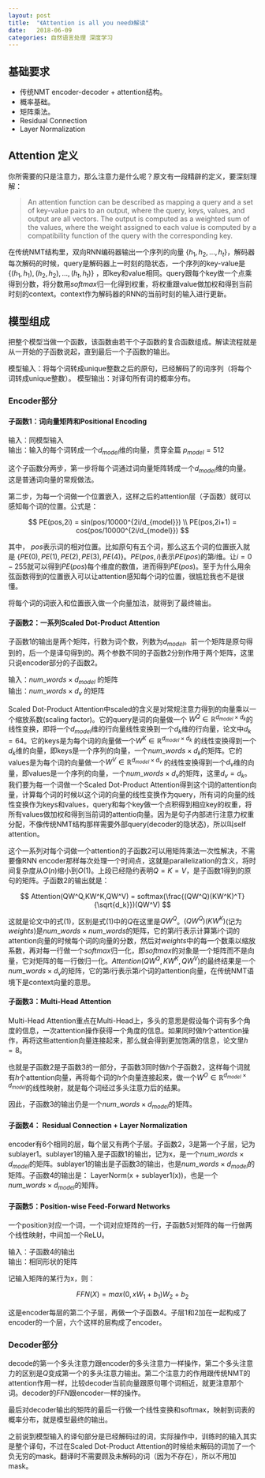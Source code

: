```yaml
---
layout: post
title:  "《Attention is all you need》解读"
date:   2018-06-09
categories: 自然语言处理 深度学习
---
```


## 基础要求

- 传统NMT encoder-decoder + attention结构。
- 概率基础。
- 矩阵乘法。
- Residual Connection
- Layer Normalization



## Attention 定义
你所需要的只是注意力，那么注意力是什么呢？原文有一段精辟的定义，要深刻理解：
>An attention function can be described as mapping a query and a set of key-value pairs to an output, where the query, keys, values, and output are all vectors. The output is computed as a weighted sum of the values, where the weight assigned to each value is computed by a compatibility function of the query with the corresponding key.

在传统NMT结构里，双向RNN编码器输出一个序列的向量 $\{h_1,h_2,...,h_t\}$，解码器每次解码的时候，query是解码器上一时刻的隐状态，一个序列的key-value是 $\{(h_1,h_1),(h_2,h_2),...,(h_t,h_t)\}$ ，即key和value相同。query跟每个key做一个点乘得到分数，将分数用$softmax$归一化得到权重，将权重跟value做加权和得到当前时刻的context。context作为解码器的RNN的当前时刻的输入进行更新。

## 模型组成
把整个模型当做一个函数，该函数由若干个子函数的复合函数组成。解读流程就是从一开始的子函数说起，直到最后一个子函数的输出。


模型输入：将每个词转成unique整数之后的原句，已经解码了的词序列（将每个词转成unique整数）。
模型输出：对译句所有词的概率分布。

### Encoder部分
#### 子函数1：词向量矩阵和Positional Encoding
输入：同模型输入 
<br>
输出：输入的每个词转成一个$d_{model}$维的向量，贯穿全篇 $p_{model} = 512$

这个子函数分两步，第一步将每个词通过词向量矩阵转成一个$d_{model}$维的向量。这是普通词向量的常规做法。

第二步，为每一个词做一个位置嵌入，这样之后的attention层（子函数）就可以感知每个词的位置。公式是：

$$
PE(pos,2i) = sin(pos/10000^{2i/d_{model}}) \\
PE(pos,2i+1) = cos(pos/10000^{2i/d_{model}})
$$

其中， $pos$表示词的相对位置。比如原句有五个词，那么这五个词的位置嵌入就是 $\{PE(0),PE(1),PE(2),PE(3),PE(4)\}$。$PE(pos,i)$表示$PE(pos)$的第$i$维。让$i=0-255$就可以得到$PE(pos)$每个维度的数值，进而得到$PE(pos)$。至于为什么用余弦函数得到的位置嵌入可以让attention感知每个词的位置，很尴尬我也不是很懂。

将每个词的词嵌入和位置嵌入做一个向量加法，就得到了最终输出。

#### 子函数2：一系列Scaled Dot-Product Attention
子函数1的输出是两个矩阵，行数为词个数，列数为$d_{model}$。前一个矩阵是原句得到的，后一个是译句得到的。两个参数不同的子函数2分别作用于两个矩阵，这里只说encoder部分的子函数2。

输入：$num\_words \times d_{model}$ 的矩阵
<br>
输出：$num\_words \times d_{v}$ 的矩阵

Scaled Dot-Product Attention中scaled的含义是对常规注意力得到的向量乘以一个缩放系数(scaling factor)。它的query是词的向量做一个 $W^Q \in \mathbb{R}^{d_{model} \times d_k}$的线性变换，即将一个$d_{model}$维的行向量线性变换到一个$d_k$维的行向量，论文中$d_k = 64$。它的keys是为每个词的向量做一个$W^K \in \mathbb{R}^{d_{model} \times d_k}$ 的线性变换得到一个$d_k$维的向量，即keys是一个序列的向量，一个$num\_words \times d_k$的矩阵。它的values是为每个词的向量做一个$W^V \in \mathbb{R}^{d_{model} \times d_v}$ 的线性变换得到一个$d_v$维的向量，即values是一个序列的向量，一个$num\_words \times d_v$的矩阵，这里$d_v = d_k$。
我们要为每一个词做一个Scaled Dot-Product Attention得到这个词的attention向量，计算每个词的时候以这个词的向量的线性变换作为query，所有词的向量的线性变换作为keys和values，query和每个key做一个点积得到相应key的权重，将所有values做加权和得到当前词的attentio向量。因为是句子内部进行注意力权重分配，不像传统NMT结构那样需要外部query(decoder的隐状态)，所以叫self attention。

这个一系列对每个词做一个attention的子函数2可以用矩阵乘法一次性解决，不需要像RNN encoder那样每次处理一个时间点，这就是parallelization的含义，将时间复杂度从$O(n)$缩小到$O(1)$。上段已经隐约表明$Q = K = V$，是子函数1得到的原句的矩阵。子函数2的输出就是：

$$
Attention(QW^Q,KW^K,QW^V) = softmax(\frac{(QW^Q)(KW^K)^T}{\sqrt{d_k}})(QW^V)
$$

这就是论文中的式$(1)$，区别是式$(1)$中的$Q$在这里是$QW^Q$。$(QW^Q)(KW^K)$(记为$weights$)是$num\_words \times num\_words$的矩阵，它的第$i$行表示计算第$i$个词的attention向量的时候每个词的向量的分数，然后对$weights$中的每一个数乘以缩放系数，再对每一行做一个$softmax$归一化，即$softmax$的对象是一个矩阵而不是向量，它对矩阵的每一行做归一化。$Attention(QW^Q,KW^K,QW^V)$的最终结果是一个$num\_words \times d_v$的矩阵，它的第$i$行表示第$i$个词的attention向量，在传统NMT语境下是context向量的意思。





#### 子函数3：Multi-Head Attention
Multi-Head Attention重点在Multi-Head上，多头的意思是假设每个词有多个角度的信息，一次attention操作获得一个角度的信息。如果同时做$h$个attention操作，再将这些attention向量连接起来，那么就会得到更加饱满的信息，论文里$h=8$。

也就是子函数2是子函数3的一部分，子函数3同时做$h$个子函数2，这样每个词就有$h$个attention向量，再将每个词的$h$个向量连接起来，做一个$W^O \in \mathbb{R}^{d_{model} \times d_{model}}$的线性映射，就是每个词经过多头注意力后的结果。

因此，子函数3的输出仍是一个$num\_words \times d_{model}$的矩阵。


#### 子函数4： Residual Connection + Layer Normalization
encoder有6个相同的层，每个层又有两个子层。子函数2，3是第一个子层，记为sublayer1。sublayer1的输入是子函数1的输出，记为x，是一个$num\_words \times d_{model}$的矩阵。sublayer1的输出是子函数3的输出，也是$num\_words \times d_{model}$的矩阵。子函数4的输出是：
LayerNorm(x + sublayer1(x))，也是一个$num\_words \times d_{model}$的矩阵。

#### 子函数5：Position-wise Feed-Forward Networks
一个position对应一个词，一个词对应矩阵的一行，子函数5对矩阵的每一行做两个线性映射，中间加一个ReLU。

输入：子函数4的输出
<br>
输出：相同形状的矩阵

记输入矩阵的某行为x，则：

$$
FFN(X)= max(0,xW_1 + b_1)W_2 + b_2
$$

这是encoder每层的第二个子层，再做一个子函数4。子层1和2加在一起构成了encoder的一个层，六个这样的层构成了encoder。

### Decoder部分
decode的第一个多头注意力跟encoder的多头注意力一样操作，第二个多头注意力的区别是$Q$变成第一个的多头注意力输出。第二个注意力的作用跟传统NMT的attention作用一样，比较decoder当前向量跟原句哪个词相近，就更注意那个词。decoder的$FFN$跟encoder一样的操作。

最后对decoder输出的矩阵的最后一行做一个线性变换和softmax，映射到词表的概率分布，就是模型最终的输出。

之前说到模型输入的译句部分是已经解码过的词，实际操作中，训练时的输入其实是整个译句，不过在Scaled Dot-Product Attention的时候给未解码的词加了一个负无穷的mask。翻译时不需要顾及未解码的词（因为不存在），所以不用加mask。




